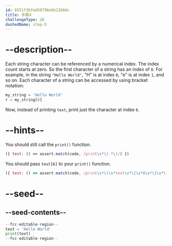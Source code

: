 ```yaml
---
id: 6551f3bfed58796ebb1268dc
title: 步骤4
challengeType: 20
dashedName: step-5
---
```


# --description--

Each string character can be referenced by a numerical index. The index count starts at zero. So the first character of a string has an index of `0`. For example, in the string `"Hello World"`, "H" is at index `0`, "e" is at index `1`, and so on. Each character of a string can be accessed by using bracket notation:

```python
my_string = 'Hello World'
r = my_string[8]
```

Now, instead of printing `text`, print just the character at index `6`.

# --hints--

You should still call the `print()` function.

```js
({ test: () => assert.match(code, /print\s*\(.*\)/) })

```

You should pass `text[6]` to your `print()` function.

```js
({ test: () => assert.match(code, /print\s*\(\s*text\s*\[\s*6\s*\]\s*\)/) })

```

# --seed--

## --seed-contents--

```py
--fcc-editable-region--
text = 'Hello World'
print(text)
--fcc-editable-region--
```
